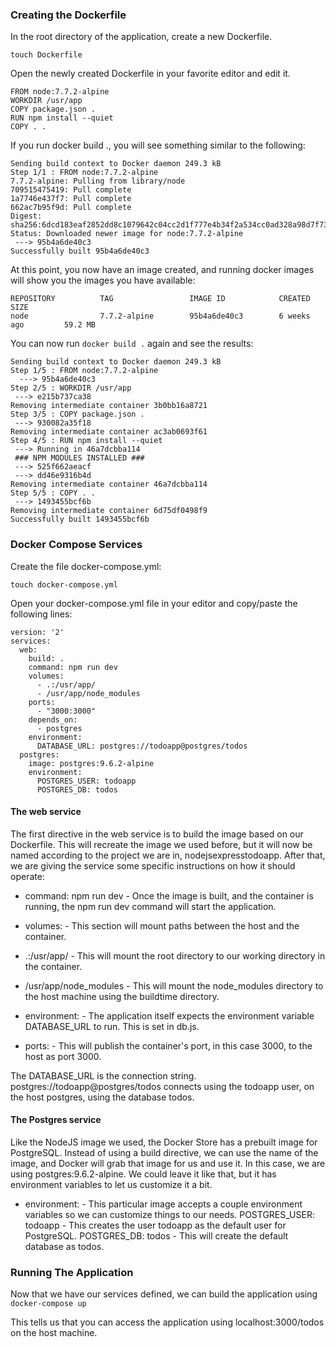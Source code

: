 
###  Creating the Dockerfile

In the root directory of the application, create a new Dockerfile.

```
touch Dockerfile
```

Open the newly created Dockerfile in your favorite editor and edit it.

```
FROM node:7.7.2-alpine
WORKDIR /usr/app
COPY package.json .
RUN npm install --quiet
COPY . .
```

If you run docker build ., you will see something similar to the following:

```
Sending build context to Docker daemon 249.3 kB
Step 1/1 : FROM node:7.7.2-alpine
7.7.2-alpine: Pulling from library/node
709515475419: Pull complete
1a7746e437f7: Pull complete
662ac7b95f9d: Pull complete
Digest: sha256:6dcd183eaf2852dd8c1079642c04cc2d1f777e4b34f2a534cc0ad328a98d7f73
Status: Downloaded newer image for node:7.7.2-alpine
 ---> 95b4a6de40c3
Successfully built 95b4a6de40c3
```

At this point, you now have an image created, and running docker images will show you the images you have available:

```
REPOSITORY          TAG                 IMAGE ID            CREATED             SIZE
node                7.7.2-alpine        95b4a6de40c3        6 weeks ago         59.2 MB
```

You can now run ```docker build .``` again and see the results:

```
Sending build context to Docker daemon 249.3 kB
Step 1/5 : FROM node:7.7.2-alpine
  ---> 95b4a6de40c3
Step 2/5 : WORKDIR /usr/app
 ---> e215b737ca38
Removing intermediate container 3b0bb16a8721
Step 3/5 : COPY package.json .
 ---> 930082a35f18
Removing intermediate container ac3ab0693f61
Step 4/5 : RUN npm install --quiet
 ---> Running in 46a7dcbba114
 ### NPM MODULES INSTALLED ###
 ---> 525f662aeacf
 ---> dd46e9316b4d
Removing intermediate container 46a7dcbba114
Step 5/5 : COPY . .
 ---> 1493455bcf6b
Removing intermediate container 6d75df0498f9
Successfully built 1493455bcf6b

```



### Docker Compose Services

Create the file docker-compose.yml:

```
touch docker-compose.yml
```

Open your docker-compose.yml file in your editor and copy/paste the following lines:

```
version: '2'
services:
  web:
    build: .
    command: npm run dev
    volumes:
      - .:/usr/app/
      - /usr/app/node_modules
    ports:
      - "3000:3000"
    depends_on:
      - postgres
    environment:
      DATABASE_URL: postgres://todoapp@postgres/todos
  postgres:
    image: postgres:9.6.2-alpine
    environment:
      POSTGRES_USER: todoapp
      POSTGRES_DB: todos
```



#### The web service

The first directive in the web service is to build the image based on our Dockerfile. This will recreate the image we used before, but it will now be named according to the project we are in, nodejsexpresstodoapp. After that, we are giving the service some specific instructions on how it should operate:

* command: npm run dev - Once the image is built, and the container is running, the npm run dev command will start the application.

* volumes: - This section will mount paths between the host and the container.

* .:/usr/app/ - This will mount the root directory to our working directory in the container.

* /usr/app/node_modules - This will mount the node_modules directory to the host machine using the buildtime directory.

* environment: - The application itself expects the environment variable DATABASE_URL to run. This is set in db.js.

* ports: - This will publish the container's port, in this case 3000, to the host as port 3000.

The DATABASE_URL is the connection string. postgres://todoapp@postgres/todos connects using the todoapp user, on the host postgres, using the database todos.

#### The Postgres service

Like the NodeJS image we used, the Docker Store has a prebuilt image for PostgreSQL. Instead of using a build directive, we can use the name of the image, and Docker will grab that image for us and use it. In this case, we are using postgres:9.6.2-alpine. We could leave it like that, but it has environment variables to let us customize it a bit.

* environment: - This particular image accepts a couple environment variables so we can customize things to our needs. POSTGRES_USER: todoapp - This creates the user todoapp as the default user for PostgreSQL. POSTGRES_DB: todos - This will create the default database as todos.


### Running The Application

Now that we have our services defined, we can build the application using ```docker-compose up```

This tells us that you can access the application using localhost:3000/todos on the host machine.
